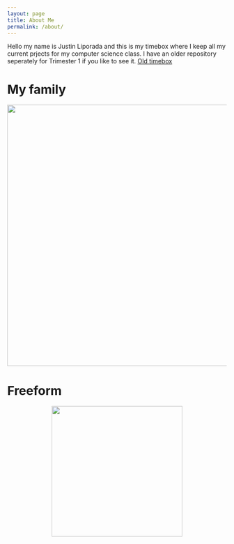 ```yaml
---
layout: page
title: About Me
permalink: /about/
---
```

Hello my name is Justin Liporada and this is my timebox where I keep all my current prjects for my computer science class. I have an older repository seperately for Trimester 1 if you like to see it.
[Old timebox](https://jplip.github.io/stunew/)

# My family
<center>
    <img src="{{site.baseurl}}/images/FamilyHawaii.jpeg" width="600">
</center>

# Freeform
<center>
    <img src="{{site.baseurl}}/images/FreeformTri1.jpg" width="300">
</center>